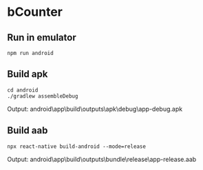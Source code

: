 # bCounter

## Run in emulator
```
npm run android
```

## Build apk

```
cd android
./gradlew assembleDebug
```

Output: android\app\build\outputs\apk\debug\app-debug.apk

## Build aab

```
npx react-native build-android --mode=release
```

Output: android\app\build\outputs\bundle\release\app-release.aab